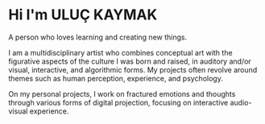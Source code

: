 # Hi I'm ULUÇ KAYMAK
A person who loves learning and creating new things.

I am a multidisciplinary artist who combines conceptual art with the figurative aspects of the culture I was born and raised, in auditory and/or visual, interactive, and algorithmic forms. My projects often revolve around themes such as human perception, experience, and psychology.

On my personal projects, I work on fractured emotions and thoughts through various forms of digital projection, focusing on interactive audio-visual experience.
